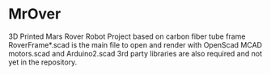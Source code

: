 # MrOver
3D Printed Mars Rover Robot Project based on carbon fiber tube frame
RoverFrame*.scad is the main file to open and render with OpenScad
MCAD motors.scad and Arduino2.scad 3rd party libraries are also required and not yet in the repository.
